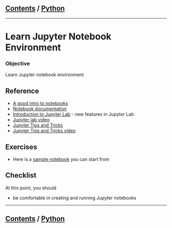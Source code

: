<link rel='stylesheet' href='../assets/css/main.css'/>

## [Contents](../contents.md) / [Python](0-README.md)
---
# Learn Jupyter Notebook Environment

### Objective
Learn Jupyter notebook environment

## Reference
* [A good intro to notebooks](https://realpython.com/jupyter-notebook-introduction/)
* [Notebook documentation](https://jupyter-notebook.readthedocs.io/en/stable/examples/Notebook/What%20is%20the%20Jupyter%20Notebook.html)
* [Introduction to Jupyter Lab](https://ipython-books.github.io/36-introducing-jupyterlab/) - new features in Jupyter Lab
* [Jupyter lab video](https://www.youtube.com/watch?v=Gzun8PpyBCo)
* [Jupyter Tips and Tricks](https://www.dataquest.io/blog/jupyter-notebook-tips-tricks-shortcuts/)
* [Jupyter Tips and Tricks video](https://www.youtube.com/watch?v=2eCHD6f_phE)

## Exercises
* Here is a [sample notebook](https://github.com/elephantscale/learning-path-for-ML-labs/blob/master/python/hello-jupyter.ipynb) you can start from

## Checklist
At this point, you should
- be comfortable in creating and running Jupyter notebooks

---
## [Contents](../contents.md) / [Python](0-README.md)
